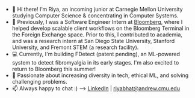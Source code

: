 - 👋 Hi there! I’m Riya, an incoming junior at Carnegie Mellon University studying Computer Science & concentrating in Computer Systems.
- 💼 Previously, I was a Software Engineer Intern at [Bloomberg](https://github.com/bloomberg), where I helped develop scalable client workflows on the Bloomberg Terminal in the Foreign Exchange space. Prior to this, I contributed to academia, and was a research intern at San Diego State University, Stanford University, and Fremont STEM (a research facility).
- 💻 Currently, I'm building FDetect (patent pending), an ML-powered system to detect fibromyalgia in its early stages. I'm also excited to return to Bloomberg this summer!
- 💜 Passionate about increasing diversity in tech, ethical ML, and solving challenging problems.
- 📫 Always happy to chat :) --> [LinkedIn](https://www.linkedin.com/in/riya-bhatia1/) | riyabhat@andrew.cmu.edu

